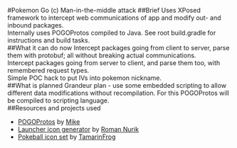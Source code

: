 #Pokemon Go (c) Man-in-the-middle attack
##Brief
Uses XPosed framework to intercept web communications of app and modify out- and inbound packages.<br>
Internally uses POGOProtos compiled to Java. See root build.gradle for instructions and build tasks.<br>
##What it can do now
Intercept packages going from client to server, parse them with protobuf; all without breaking actual communications.<br>
Intercept packages going from server to client, and parse them too, with remembered request types.<br>
Simple POC hack to put IVs into pokemon nickname.<br>
##What is planned
Grandeur plan - use some embedded scripting to allow different data modifications without recompilation. For this POGOProtos will be compiled to scripting language.<br>
##Resources and projects used
* [POGOProtos](https://github.com/AeonLucid/POGOProtos) by [Mike](https://github.com/AeonLucid)
* [Launcher icon generator](https://romannurik.github.io/AndroidAssetStudio/index.html) by [Roman Nurik](https://github.com/romannurik)
* [Pokeball icon set](http://tamarinfrog.deviantart.com/art/All-Poke-Balls-Free-Icons-368996730) by [TamarinFrog](http://tamarinfrog.deviantart.com/)
